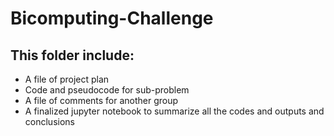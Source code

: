 # Bicomputing-Challenge

## This folder include:

* A file of project plan 
* Code and pseudocode for sub-problem 
* A file of comments for another group 
* A finalized jupyter notebook to summarize all the codes and outputs and conclusions 
